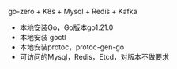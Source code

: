 go-zero + K8s + Mysql + Redis + Kafka


- 本地安装Go，Go版本go1.21.0
- 本地安装 goctl
- 本地安装protoc，protoc-gen-go
- 可访问的Mysql，Redis，Etcd，对版本不做要求








